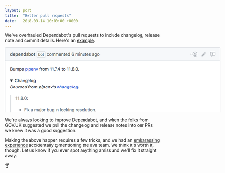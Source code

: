 ```yaml
---
layout: post
title:  "Better pull requests"
date:   2018-03-14 10:00:00 +0000
---
```


We've overhauled Dependabot's pull requests to include changelog, release note
and commit details. Here's an [example][example-pr].

<p class="image-medium">
  <img alt="Pull request tabs" style="max-width: 700px;" src="/images/blog/pull-request-tabs.png">
</p>

We're always looking to improve Dependabot, and when the folks from GOV.UK
suggested we pull the changelog and release notes into our PRs we knew it was a
good suggestion.

Making the above happen requires a few tricks, and we had an
[embarassing experience][ava-pr] accidentally @mentioning the ava team. We
think it's worth it, though. Let us know if you ever spot anything amiss and
we'll fix it straight away.

🍸

[example-pr]: https://github.com/y-yagi/travel_base/pull/467
[ava-pr]: https://github.com/y1ngyang/bigfive-web/pull/10
